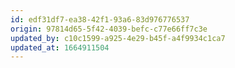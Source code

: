 ```yaml
---
id: edf31df7-ea38-42f1-93a6-83d976776537
origin: 97814d65-5f42-4039-befc-c77e66ff7c3e
updated_by: c10c1599-a925-4e29-b45f-a4f9934c1ca7
updated_at: 1664911504
---
```

